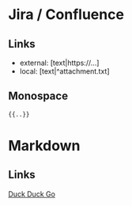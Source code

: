 # Jira / Confluence

## Links
- external: [text|https://...]
- local:    [text|^attachment.txt]

## Monospace
`{{..}}`

# Markdown

## Links
[Duck Duck Go](https://duckduckgo.com)
